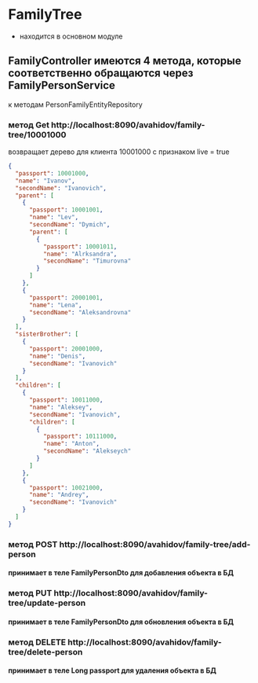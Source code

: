 # FamilyTree
 * находится в основном модуле
## FamilyController имеются 4 метода, которые соответственно обращаются через FamilyPersonService
к методам PersonFamilyEntityRepository

### метод Get http://localhost:8090/avahidov/family-tree/10001000
возвращает дерево для клиента 10001000 с признаком live = true
```json
{
  "passport": 10001000,
  "name": "Ivanov",
  "secondName": "Ivanovich",
  "parent": [
    {
      "passport": 10001001,
      "name": "Lev",
      "secondName": "Dymich",
      "parent": [
        {
          "passport": 10001011,
          "name": "Alrksandra",
          "secondName": "Timurovna"
        }
      ]
    },
    {
      "passport": 20001001,
      "name": "Lena",
      "secondName": "Aleksandrovna"
    }
  ],
  "sisterBrother": [
    {
      "passport": 20001000,
      "name": "Denis",
      "secondName": "Ivanovich"
    }
  ],
  "children": [
    {
      "passport": 10011000,
      "name": "Aleksey",
      "secondName": "Ivanovich",
      "children": [
        {
          "passport": 10111000,
          "name": "Anton",
          "secondName": "Alekseych"
        }
      ]
    },
    {
      "passport": 10021000,
      "name": "Andrey",
      "secondName": "Ivanovich"
    }
  ]
}
```
### метод POST http://localhost:8090/avahidov/family-tree/add-person
#### принимает в теле FamilyPersonDto для добавления объекта в БД

### метод PUT http://localhost:8090/avahidov/family-tree/update-person
#### принимает в теле FamilyPersonDto для обновления объекта в БД

### метод DELETE http://localhost:8090/avahidov/family-tree/delete-person
#### принимает в теле Long passport для удаления объекта в БД